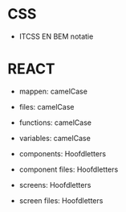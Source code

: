 # CSS

- ITCSS EN BEM notatie

# REACT

- mappen: camelCase
- files: camelCase
- functions: camelCase
- variables: camelCase

- components: Hoofdletters
- component files: Hoofdletters
- screens: Hoofdletters
- screen files: Hoofdletters

